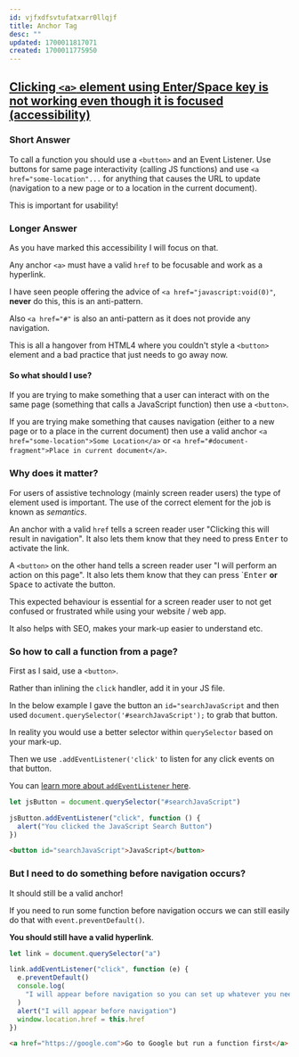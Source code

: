 ```yaml
---
id: vjfxdfsvtufatxarr0llqjf
title: Anchor Tag
desc: ""
updated: 1700011817071
created: 1700011775950
---
```


## [Clicking `<a>` element using Enter/Space key is not working even though it is focused (accessibility)](https://stackoverflow.com/a/66311677/5163033)

### Short Answer

To call a function you should use a `<button>` and an Event Listener. Use buttons for same page interactivity (calling JS functions) and use `<a href="some-location"...` for anything that causes the URL to update (navigation to a new page or to a location in the current document).

This is important for usability!

### Longer Answer

As you have marked this accessibility I will focus on that.

Any anchor `<a>` must have a valid `href` to be focusable and work as a hyperlink.

I have seen people offering the advice of `<a href="javascript:void(0)"`, **never** do this, this is an anti-pattern.

Also `<a href="#"` is also an anti-pattern as it does not provide any navigation.

This is all a hangover from HTML4 where you couldn't style a `<button>` element and a bad practice that just needs to go away now.

#### So what should I use?

If you are trying to make something that a user can interact with on the same page (something that calls a JavaScript function) then use a `<button>`.

If you are trying make something that causes navigation (either to a new page or to a place in the current document) then use a valid anchor `<a href="some-location">Some Location</a>` or `<a href="#document-fragment">Place in current document</a>`.

### Why does it matter?

For users of assistive technology (mainly screen reader users) the type of element used is important. The use of the correct element for the job is known as _semantics_.

An anchor with a valid `href` tells a screen reader user "Clicking this will result in navigation". It also lets them know that they need to press <kbd>Enter</kbd> to activate the link.

A `<button>` on the other hand tells a screen reader user "I will perform an action on this page". It also lets them know that they can press \`<kbd>Enter</kbd> **or** <kbd>Space</kbd> to activate the button.

This expected behaviour is essential for a screen reader user to not get confused or frustrated while using your website / web app.

It also helps with SEO, makes your mark-up easier to understand etc.

### So how to call a function from a page?

First as I said, use a `<button>`.

Rather than inlining the `click` handler, add it in your JS file.

In the below example I gave the button an `id="searchJavaScript` and then used `document.querySelector('#searchJavaScript');` to grab that button.

In reality you would use a better selector within `querySelector` based on your mark-up.

Then we use `.addEventListener('click'` to listen for any click events on that button.

You can [learn more about `addEventListener` here](https://developer.mozilla.org/en-US/docs/Web/API/EventTarget/addEventListener).

```javascript
let jsButton = document.querySelector("#searchJavaScript")

jsButton.addEventListener("click", function () {
  alert("You clicked the JavaScript Search Button")
})
```

```html
<button id="searchJavaScript">JavaScript</button>
```

### But I need to do something before navigation occurs?

It should still be a valid anchor!

If you need to run some function before navigation occurs we can still easily do that with `event.preventDefault()`.

**You should still have a valid hyperlink**.

```javascript
let link = document.querySelector("a")

link.addEventListener("click", function (e) {
  e.preventDefault()
  console.log(
    "I will appear before navigation so you can set up whatever you need"
  )
  alert("I will appear before navigation")
  window.location.href = this.href
})
```

```html
<a href="https://google.com">Go to Google but run a function first</a>
```
